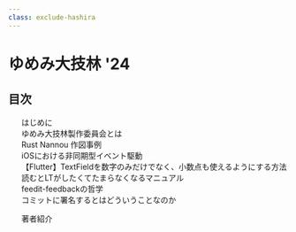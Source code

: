 ```yaml
---
class: exclude-hashira
---
```


# ゆめみ大技林 '24

<nav id="toc" role="doc-toc">

## 目次

1. [はじめに](preface.html)
1. [ゆめみ大技林製作委員会とは](preface.html)
1. [Rust Nannou 作図事例](usami.html)
1. [iOSにおける非同期型イベント駆動](emoto.html)
1. [【Flutter】TextFieldを数字のみだけでなく、小数点も使えるようにする方法](iseki.html)
1. [読むとLTがしたくてたまらなくなるマニュアル](omoriLt.html)
1. [feedit-feedbackの哲学](hajimism-feedback-philosophy.html)
1. [コミットに署名するとはどういうことなのか](kawashima.html)
<!-- 1. [[OrbStack 対応版] グローバル環境を可能な限り汚染せずに Markdown から組版の PDF を生成](yusuga.html) -->
<!-- 1. [「小さなアプリバイナリを構築する」で使用したサンプルコードをビルドする](kotetu.html) -->
<!-- 1. [AppleとGoogleに遊びに行こう！](muraishi.html) -->
1. [著者紹介](authors.html)

</nav>
